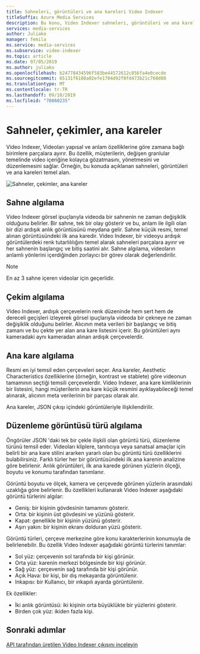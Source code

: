 ```yaml
---
title: Sahneleri, görüntüleri ve ana kareleri Video Indexer
titleSuffix: Azure Media Services
description: Bu konu, Video Indexer sahneleri, görüntüleri ve ana kareleri için bir genel bakış sunar.
services: media-services
author: Juliako
manager: femila
ms.service: media-services
ms.subservice: video-indexer
ms.topic: article
ms.date: 07/05/2019
ms.author: juliako
ms.openlocfilehash: b24778434596f583be44572612c856fa4e0cecde
ms.sourcegitcommit: 65131f6188a02efe1704d92f0fd473b21c760d08
ms.translationtype: MT
ms.contentlocale: tr-TR
ms.lasthandoff: 09/10/2019
ms.locfileid: "70860235"
---
```

# <a name="scenes-shots-and-keyframes"></a>Sahneler, çekimler, ana kareler

Video Indexer, Videoları yapısal ve anlam özelliklerine göre zamana bağlı birimlere parçalara ayırır. Bu özellik, müşterilerin, değişen granlular temelinde video içeriğine kolayca gözatmasını, yönetmesini ve düzenlemesini sağlar. Örneğin, bu konuda açıklanan sahneleri, görüntüleri ve ana kareleri temel alan.   

![Sahneler, çekimler, ana kareler](./media/scenes-shots-keyframes/scenes-shots-keyframes.png)
 
## <a name="scene-detection"></a>Sahne algılama  
 
Video Indexer görsel ipuçlarıyla videoda bir sahnenin ne zaman değişiklik olduğunu belirler. Bir sahne, tek bir olay gösterir ve bu, anlam ile ilgili olan bir dizi ardışık anlık görüntüsünü meydana gelir. Sahne küçük resmi, temel alınan görüntüsündeki ilk ana karedir. Video Indexer, bir videoyu ardışık görüntülerdeki renk tutarlılılığını temel alarak sahneleri parçalara ayırır ve her sahnenin başlangıç ve bitiş saatini alır. Sahne algılama, videoların anlamlı yönlerini içerdiğinden zorlayıcı bir görev olarak değerlendirilir.

> [!NOTE]
> En az 3 sahne içeren videolar için geçerlidir.

## <a name="shot-detection"></a>Çekim algılama

Video Indexer, ardışık çerçevelerin renk düzeninde hem sert hem de dereceli geçişleri izleyerek görsel ipuçlarıyla videoda bir çekneye ne zaman değişiklik olduğunu belirler. Alıcının meta verileri bir başlangıç ve bitiş zamanı ve bu çekte yer alan ana kare listesini içerir. Bu görüntüleri aynı kameradaki aynı kameradan alınan ardışık çerçevelerdir.

## <a name="keyframe-detection"></a>Ana kare algılama

Resmi en iyi temsil eden çerçeveleri seçer. Ana kareler, Aesthetic Characteristics özelliklerine (örneğin, kontrast ve stablete) göre videonun tamamının seçtiği temsili çerçevelerdir. Video Indexer, ana kare kimliklerinin bir listesini, hangi müşterilerin ana kare küçük resmini ayıklayabileceği temel alınarak, alıcının meta verilerinin bir parçası olarak alır. 

Ana kareler, JSON çıkışı içindeki görüntüleriyle ilişkilendirilir. 

## <a name="editorial-shot-type-detection"></a>Düzenleme görüntüsü türü algılama

Öngörüler JSON 'daki tek bir çekle ilişkili olan görüntü türü, düzenleme türünü temsil eder. Videoları kliplere, tanıtıcıya veya sanatsal amaçlar için belirli bir ana kare stilini ararken yararlı olan bu görüntü türü özelliklerini bulabilirsiniz. Farklı türler her bir görüntüsündeki ilk ana karenin analizine göre belirlenir. Anlık görüntüleri, ilk ana karede görünen yüzlerin ölçeği, boyutu ve konumu tarafından tanımlanır. 

Görüntü boyutu ve ölçek, kamera ve çerçevede görünen yüzlerin arasındaki uzaklığa göre belirlenir. Bu özellikleri kullanarak Video Indexer aşağıdaki görüntü türlerini algılar:

* Geniş: bir kişinin gövdesinin tamamını gösterir.
* Orta: bir kişinin üst gövdesini ve yüzünü gösterir.
* Kapat: genellikle bir kişinin yüzünü gösterir.
* Aşırı yakın: bir kişinin ekranı dolduran yüzü gösterir. 

Görüntü türleri, çerçeve merkezine göre konu karakterlerinin konumuyla de belirlenebilir. Bu özellik Video Indexer aşağıdaki görüntü türlerini tanımlar:

* Sol yüz: çerçevenin sol tarafında bir kişi görünür.
* Orta yüz: karenin merkezi bölgesinde bir kişi görünür.
* Sağ yüz: çerçevenin sağ tarafında bir kişi görünür.
* Açık Hava: bir kişi, bir dış mekayarda görüntülenir.
* Inkapısı: bir Kullanıcı, bir ınkapılı ayarda görüntülenir.

Ek özellikler:

* İki anlık görüntüsü: iki kişinin orta büyüklükte bir yüzlerini gösterir.
* Birden çok yüz: ikiden fazla kişi.

## <a name="next-steps"></a>Sonraki adımlar

[API tarafından üretilen Video Indexer çıkışını inceleyin](video-indexer-output-json-v2.md#scenes)
